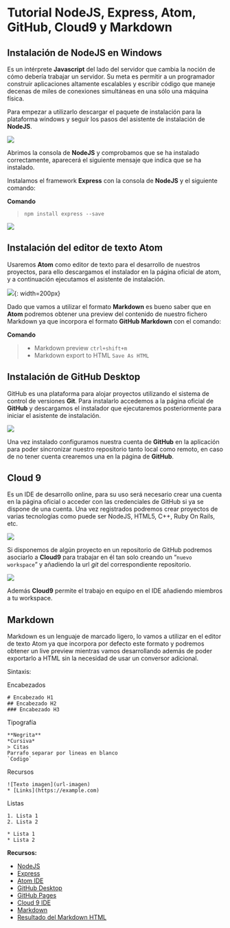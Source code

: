 Tutorial NodeJS, Express, Atom, GitHub, Cloud9 y Markdown
======================================================

## Instalación de NodeJS en Windows

Es un intérprete **Javascript** del lado del servidor que cambia la noción de cómo debería trabajar un servidor. Su meta es permitir a un programador construir aplicaciones altamente escalables y escribir código que maneje decenas de miles de conexiones simultáneas en una sólo una máquina física.

Para empezar a utilizarlo descargar el paquete de instalación para la plataforma windows y seguir los pasos del asistente de instalación de **NodeJS**.

![](images/node.png)

Abrimos la consola de **NodeJS** y comprobamos que se ha instalado correctamente, aparecerá el siguiente mensaje que indica que se ha instalado.

Instalamos el framework **Express** con la consola de **NodeJS** y el siguiente comando:

**Comando**

> `npm install express --save`

![](images/node2.png)

## Instalación del editor de texto Atom

Usaremos **Atom** como editor de texto para el desarrollo de nuestros proyectos, para ello descargamos el instalador en la página oficial de atom, y a continuación ejecutamos el asistente de instalación.

![](images/atom1.png){: width=200px}

Dado que vamos a utilizar el formato **Markdown** es bueno saber que en **Atom** podremos obtener una preview del contenido de nuestro fichero Markdown ya que incorpora el formato **GitHub Markdown** con el comando:

**Comando**

> * Markdown preview `ctrl+shift+m`
> * Markdown export to HTML `Save As HTML`



## Instalación de GitHub Desktop

GitHub es una plataforma para alojar proyectos utilizando el sistema de control de versiones **Git**. Para instalarlo accedemos a la página oficial de **GitHub** y descargamos el instalador que ejecutaremos posteriormente para iniciar el asistente de instalación.

![](images/git.png)

Una vez instalado configuramos nuestra cuenta de **GitHub** en la aplicación para poder sincronizar nuestro repositorio tanto local como remoto, en caso de no tener cuenta crearemos una en la página de **GitHub**.

## Cloud 9

Es un IDE de desarrollo online, para su uso será necesario crear una cuenta en la página oficial o acceder con las credenciales de GitHub si ya se dispone de una cuenta. Una vez registrados podremos crear proyectos de varias tecnologías como puede ser NodeJS, HTML5, C++, Ruby On Rails, etc.

![](images/cloud.png)

Si disponemos de algún proyecto en un repositorio de GitHub podremos asociarlo a **Cloud9** para trabajar en él tan solo creando un “`nuevo workspace`” y añadiendo la url *git* del correspondiente repositorio.

![](images/cloud2.png)

Además **Cloud9** permite el trabajo en equipo en el IDE añadiendo miembros a tu workspace.

## Markdown

Markdown es un lenguaje de marcado ligero, lo vamos a utilizar en el editor de texto Atom ya que incorpora por defecto este formato y podremos obtener un live preview mientras vamos desarrollando además de poder exportarlo a HTML sin la necesidad de usar un conversor adicional.

Sintaxis:


Encabezados
```
# Encabezado H1
## Encabezado H2
### Encabezado H3
```
Tipografía
```
**Negrita**
*Cursiva*
> Citas
Parrafo separar por lineas en blanco
`Codigo`
```
Recursos
```
![Texto imagen](url-imagen)
* [Links](https://example.com)
```
Listas
```
1. Lista 1
2. Lista 2

* Lista 1
* Lista 2
```

**Recursos:**

* [NodeJS](https://nodejs.org)
* [Express](http://expressjs.com)
* [Atom IDE](https://atom.io)
* [GitHub Desktop](https://desktop.github.com)
* [GitHub Pages](https://pages.github.com/)
* [Cloud 9 IDE](https://c9.io)
* [Markdown](http://daringfireball.net/projects/markdown/)
* [Resultado del Markdown HTML](http://alu0100536652.github.io/Tutorial-STW/)
